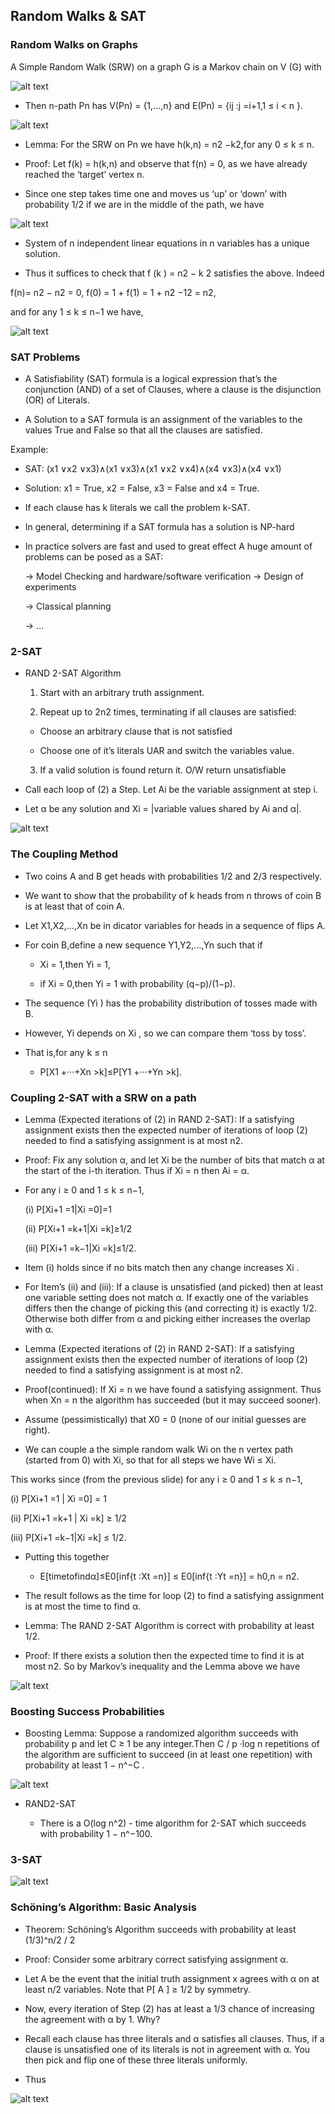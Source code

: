 ## Random Walks & SAT

### Random Walks on Graphs

A Simple Random Walk (SRW) on a graph G is a Markov chain on V (G) with

![alt text](images/image_29.png)

- Then n-path Pn has V(Pn) = {1,...,n} and E(Pn) = {ij :j =i+1,1 ≤ i < n }.

![alt text](images/image_30.png)

- Lemma: For the SRW on Pn we have h(k,n) = n2 −k2,for any 0 ≤ k ≤ n.

- Proof: Let f(k) = h(k,n) and observe that f(n) = 0, as we have already reached the ‘target’ vertex n.

- Since one step takes time one and moves us ‘up’ or ‘down’ with probability 1/2 if we are in the middle of the path, we have

![alt text](images/image_31.png)

- System of n independent linear equations in n variables has a unique solution.

- Thus it suffices to check that f (k ) = n2 − k 2 satisfies the above. Indeed

f(n)= n2 − n2 = 0, f(0) = 1 + f(1) = 1 + n2 −12 = n2,

and for any 1 ≤ k ≤ n−1 we have,

![alt text](images/image_32.png)

### SAT Problems

- A Satisfiability (SAT) formula is a logical expression that’s the conjunction (AND) of a set of Clauses, where a clause is the disjunction (OR) of Literals.

- A Solution to a SAT formula is an assignment of the variables to the values True and False so that all the clauses are satisfied.

Example:

- SAT: (x1 ∨x2 ∨x3)∧(x1 ∨x3)∧(x1 ∨x2 ∨x4)∧(x4 ∨x3)∧(x4 ∨x1)

- Solution: x1 = True, x2 = False, x3 = False and x4 = True.

- If each clause has k literals we call the problem k-SAT.

- In general, determining if a SAT formula has a solution is NP-hard

- In practice solvers are fast and used to great effect A huge amount of problems can be posed as a SAT:

  → Model Checking and hardware/software verification → Design of experiments

  → Classical planning

  → ...

### 2-SAT

- RAND 2-SAT Algorithm

  1. Start with an arbitrary truth assignment.

  2. Repeat up to 2n2 times, terminating if all clauses are satisfied:

  - Choose an arbitrary clause that is not satisfied

  - Choose one of it’s literals UAR and switch the variables value.

  3. If a valid solution is found return it. O/W return unsatisfiable

- Call each loop of (2) a Step. Let Ai be the variable assignment at step i.
- Let α be any solution and Xi = |variable values shared by Ai and α|.

![alt text](images/image_33.png)

### The Coupling Method

- Two coins A and B get heads with probabilities 1/2 and 2/3 respectively.

- We want to show that the probability of k heads from n throws of coin B is at least that of coin A.

- Let X1,X2,...,Xn be in dicator variables for heads in a sequence of flips A.

- For coin B,define a new sequence Y1,Y2,...,Yn such that if

  - Xi = 1,then Yi = 1,

  - if Xi = 0,then Yi = 1 with probability (q−p)/(1−p).

- The sequence (Yi ) has the probability distribution of tosses made with B.

- However, Yi depends on Xi , so we can compare them ‘toss by toss’.

- That is,for any k ≤ n

  - P[X1 +···+Xn >k]≤P[Y1 +···+Yn >k].

### Coupling 2-SAT with a SRW on a path

- Lemma (Expected iterations of (2) in RAND 2-SAT): If a satisfying assignment exists then the expected number of iterations of loop (2) needed to find a satisfying assignment is at most n2.

- Proof: Fix any solution α, and let Xi be the number of bits that match α at the start of the i-th iteration. Thus if Xi = n then Ai = α.

- For any i ≥ 0 and 1 ≤ k ≤ n−1,

  (i) P[Xi+1 =1|Xi =0]=1

  (ii) P[Xi+1 =k+1|Xi =k]≥1/2

  (iii) P[Xi+1 =k−1|Xi =k]≤1/2.

- Item (i) holds since if no bits match then any change increases Xi .

- For Item’s (ii) and (iii): If a clause is unsatisfied (and picked) then at least one variable setting does not match α. If exactly one of the variables differs then the change of picking this (and correcting it) is exactly 1/2. Otherwise both differ from α and picking either increases the overlap with α.

- Lemma (Expected iterations of (2) in RAND 2-SAT): If a satisfying assignment exists then the expected number of iterations of loop (2) needed to find a satisfying assignment is at most n2.

- Proof(continued): If Xi = n we have found a satisfying assignment. Thus when Xn = n the algorithm has succeeded (but it may succeed sooner).

- Assume (pessimistically) that X0 = 0 (none of our initial guesses are right).

- We can couple a the simple random walk Wi on the n vertex path (started from 0) with Xi, so that for all steps we have Wi ≤ Xi.

This works since (from the previous slide) for any i ≥ 0 and 1 ≤ k ≤ n−1,

(i) P[Xi+1 =1 | Xi =0] = 1

(ii) P[Xi+1 =k+1 | Xi =k] ≥ 1/2

(iii) P[Xi+1 =k−1|Xi =k] ≤ 1/2.

- Putting this together

  - E[timetofindα]≤E0[inf{t :Xt =n}] ≤ E0[inf{t :Yt =n}] = h0,n = n2.

- The result follows as the time for loop (2) to find a satisfying assignment is at most the time to find α.

- Lemma: The RAND 2-SAT Algorithm is correct with probability at least 1/2.

- Proof: If there exists a solution then the expected time to find it is at most n2. So by Markov’s inequality and the Lemma above we have

![alt text](images/image_34.png)

### Boosting Success Probabilities

- Boosting Lemma: Suppose a randomized algorithm succeeds with probability p and let C ≥ 1 be any integer.Then C / p ·log n repetitions of the algorithm are sufficient to succeed (in at least one repetition) with probability at least 1 − n^−C .

![alt text](images/image_35.png)

- RAND2-SAT

  - There is a O(log n^2) - time algorithm for 2-SAT which succeeds with probability 1 − n^−100.

### 3-SAT

![alt text](images/image_36.png)

### Schöning’s Algorithm: Basic Analysis

- Theorem: Schöning’s Algorithm succeeds with probability at least (1/3)^n/2 / 2

- Proof: Consider some arbitrary correct satisfying assignment α.

- Let A be the event that the initial truth assignment x agrees with α on at least n/2 variables. Note that P[ A ] ≥ 1/2 by symmetry.

- Now, every iteration of Step (2) has at least a 1/3 chance of increasing the agreement with α by 1. Why?

- Recall each clause has three literals and α satisfies all clauses. Thus, if a clause is unsatisfied one of its literals is not in agreement with α. You then pick and flip one of these three literals uniformly.

- Thus

![alt text](images/image_37.png)
